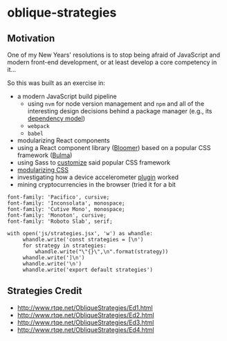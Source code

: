 # oblique-strategies

## Motivation

One of my New Years' resolutions is to stop being afraid of JavaScript and
modern front-end development, or at least develop a core competency in it...

So this was built as an exercise in:
- a modern JavaScript build pipeline
  - using `nvm` for node version management and `npm` and all of the interesting design decisions behind a package manager (e.g., its [dependency model](https://lexi-lambda.github.io/blog/2016/08/24/understanding-the-npm-dependency-model/))
  - `webpack`
  - `babel`
- modularizing React components
- using a React component library ([Bloomer](https://bloomer.js.org/)) based on a popular CSS framework ([Bulma](https://bulma.io/))
- using Sass to [customize](https://bulma.io/documentation/overview/customize/) said popular CSS framework
- [modularizing CSS](https://medium.com/@pioul/modular-css-with-react-61638ae9ea3e)
- investigating how a device accelerometer [plugin](https://github.com/alexgibson/shake.js/blob/master/shake.js) worked
- mining cryptocurrencies in the browser (tried it for a bit

```
font-family: 'Pacifico', cursive;
font-family: 'Inconsolata', monospace;
font-family: 'Cutive Mono', monospace;
font-family: 'Monoton', cursive;
font-family: 'Roboto Slab', serif;
```

```
with open('js/strategies.jsx', 'w') as whandle:
     whandle.write('const strategies = [\n')
     for strategy in strategies:
         whandle.write("\"{}\",\n".format(strategy))
     whandle.write(']\n')
     whandle.write('\n')
     whandle.write('export default strategies')
```

## Strategies Credit

- http://www.rtqe.net/ObliqueStrategies/Ed1.html
- http://www.rtqe.net/ObliqueStrategies/Ed2.html
- http://www.rtqe.net/ObliqueStrategies/Ed3.html
- http://www.rtqe.net/ObliqueStrategies/Ed4.html
